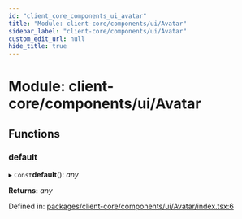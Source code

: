 ```yaml
---
id: "client_core_components_ui_avatar"
title: "Module: client-core/components/ui/Avatar"
sidebar_label: "client-core/components/ui/Avatar"
custom_edit_url: null
hide_title: true
---
```


# Module: client-core/components/ui/Avatar

## Functions

### default

▸ `Const`**default**(): *any*

**Returns:** *any*

Defined in: [packages/client-core/components/ui/Avatar/index.tsx:6](https://github.com/xr3ngine/xr3ngine/blob/9d253dc38/packages/client-core/components/ui/Avatar/index.tsx#L6)
